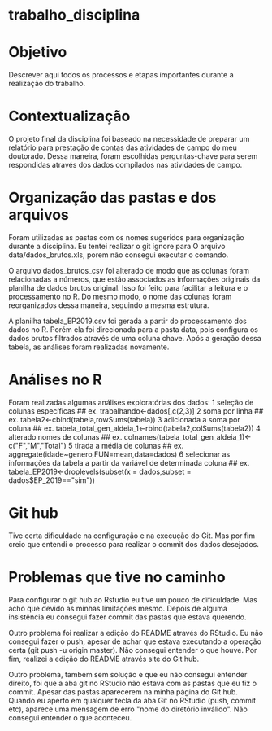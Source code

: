 # trabalho_disciplina

# Objetivo
Descrever aqui todos os processos e etapas importantes durante a realização do trabalho.

# Contextualização 
O projeto final da disciplina foi baseado na necessidade de preparar um relatório para prestação de contas das atividades de campo do meu doutorado. Dessa maneira, foram escolhidas perguntas-chave para serem respondidas através dos dados compilados nas atividades de campo.

# Organização das pastas e dos arquivos
Foram utilizadas as pastas com os nomes sugeridos para organização durante a disciplina. Eu tentei realizar o git ignore para O arquivo data/dados_brutos.xls, porem não consegui executar o comando. 

O arquivo dados_brutos_csv foi alterado de modo que as colunas foram relacionadas a números, que estão associados as informações originais da planilha de dados brutos original. Isso foi feito para facilitar a leitura e o processamento no R. Do mesmo modo, o nome das colunas foram reorganizados dessa maneira, seguindo a mesma estrutura.

A planilha tabela_EP2019.csv foi gerada a partir do processamento dos dados no R. Porém ela foi direcionada para a pasta data, pois configura os dados brutos filtrados através de uma coluna chave. Após a geração dessa tabela, as análises foram realizadas novamente.

# Análises no R
Foram realizadas algumas análises exploratórias dos dados:
1 seleção de colunas específicas ## ex. trabalhando<-dados[,c(2,3)] 
2 soma por linha ## ex. tabela2<-cbind(tabela,rowSums(tabela))
3 adicionada a soma por coluna ## ex. tabela_total_gen_aldeia_1<-rbind(tabela2,colSums(tabela2))
4 alterado nomes de colunas ## ex. colnames(tabela_total_gen_aldeia_1)<-c("F","M","Total")
5 tirada a média de colunas ## ex. aggregate(idade~genero,FUN=mean,data=dados)
6 selecionar as informações da tabela a partir da variável de determinada coluna ## ex. tabela_EP2019<-droplevels(subset(x = dados,subset = dados$EP_2019=="sim"))

# Git hub
Tive certa dificuldade na configuração e na execução do Git. Mas por fim creio que entendi o processo para realizar o commit dos dados desejados.

# Problemas que tive no caminho
Para configurar o git hub ao Rstudio eu tive um pouco de dificuldade. Mas acho que devido as minhas limitações mesmo. Depois de alguma insistência eu consegui fazer commit das pastas que estava querendo. 

Outro problema foi realizar a edição do README através do RStudio. Eu não consegui fazer o push, apesar de achar que estava executando a operação certa (git push -u origin master). Não consegui entender o que houve. Por fim, realizei a edição do README através site do Git hub.

Outro problema, também sem solução e que eu não consegui entender direito, foi que a aba git no RStudio não estava com as pastas que eu fiz o commit. Apesar das pastas aparecerem na minha página do Git hub. Quando eu aperto em qualquer tecla da aba Git no RStudio (push, commit etc), aparece uma mensagem de erro "nome do diretório inválido". Não consegui entender o que aconteceu.
